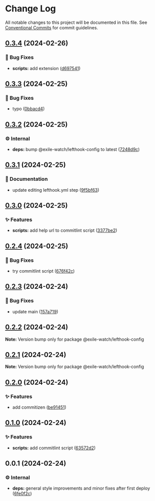 # Change Log

All notable changes to this project will be documented in this file.
See [Conventional Commits](https://conventionalcommits.org) for commit guidelines.

## [0.3.4](https://github.com/exile-watch/splinters/compare/@exile-watch/lefthook-config@0.3.3...@exile-watch/lefthook-config@0.3.4) (2024-02-26)


### 🐞 Bug Fixes

* **scripts:** add extension ([d697541](https://github.com/exile-watch/splinters/commit/d697541149ce4ae60e808ff56a23544666faf617))



## [0.3.3](https://github.com/exile-watch/splinters/compare/@exile-watch/lefthook-config@0.3.2...@exile-watch/lefthook-config@0.3.3) (2024-02-25)


### 🐞 Bug Fixes

* typo ([0bbacd4](https://github.com/exile-watch/splinters/commit/0bbacd40bfaa79b0c71f86ef519506d5c4c68a4a))



## [0.3.2](https://github.com/exile-watch/splinters/compare/@exile-watch/lefthook-config@0.3.1...@exile-watch/lefthook-config@0.3.2) (2024-02-25)


### ⚙️ Internal

* **deps:** bump @exile-watch/lefthook-config to latest ([7248d9c](https://github.com/exile-watch/splinters/commit/7248d9c86ea5c9444d4e13ed69b4746d5dcdabc6))



## [0.3.1](https://github.com/exile-watch/splinters/compare/@exile-watch/lefthook-config@0.3.0...@exile-watch/lefthook-config@0.3.1) (2024-02-25)


### 📄 Documentation

* update editing lefthook.yml step ([9f5bf63](https://github.com/exile-watch/splinters/commit/9f5bf6300be5aefaf44cc323e910f28fb7f98a41))



## [0.3.0](https://github.com/exile-watch/splinters/compare/@exile-watch/lefthook-config@0.2.4...@exile-watch/lefthook-config@0.3.0) (2024-02-25)


### ✨ Features

* **scripts:** add help url to commitlint script ([3377be2](https://github.com/exile-watch/splinters/commit/3377be25d8bc3a6ecc8db941ca6b780b70511566))



## [0.2.4](https://github.com/exile-watch/splinters/compare/@exile-watch/lefthook-config@0.2.3...@exile-watch/lefthook-config@0.2.4) (2024-02-25)


### 🐞 Bug Fixes

* try commitlint script ([676f42c](https://github.com/exile-watch/splinters/commit/676f42cf05268b26ab5169d06465495f8212b76e))



## [0.2.3](https://github.com/exile-watch/splinters/compare/@exile-watch/lefthook-config@0.2.2...@exile-watch/lefthook-config@0.2.3) (2024-02-24)


### 🐞 Bug Fixes

* update main ([157a719](https://github.com/exile-watch/splinters/commit/157a719c6cee313cc2c7d117076d4a4560120fd6))



## [0.2.2](https://github.com/exile-watch/splinters/compare/@exile-watch/lefthook-config@0.2.1...@exile-watch/lefthook-config@0.2.2) (2024-02-24)

**Note:** Version bump only for package @exile-watch/lefthook-config





## [0.2.1](https://github.com/exile-watch/splinters/compare/@exile-watch/lefthook-config@0.2.0...@exile-watch/lefthook-config@0.2.1) (2024-02-24)

**Note:** Version bump only for package @exile-watch/lefthook-config





## [0.2.0](https://github.com/exile-watch/splinters/compare/@exile-watch/lefthook-config@0.1.0...@exile-watch/lefthook-config@0.2.0) (2024-02-24)


### ✨ Features

* add commitizen ([be91451](https://github.com/exile-watch/splinters/commit/be9145183eccd0bfe360cbe25778bd76adcb7f35))



## [0.1.0](https://github.com/exile-watch/splinters/compare/@exile-watch/lefthook-config@0.0.1...@exile-watch/lefthook-config@0.1.0) (2024-02-24)


### ✨ Features

* **scripts:** add commitlint script ([63572d2](https://github.com/exile-watch/splinters/commit/63572d2cf10e2019879dda60433c98da3fb7ab08))



## 0.0.1 (2024-02-24)


### ⚙️ Internal

* **deps:** general style improvements and minor fixes after first deploy ([6fe0f2c](https://github.com/exile-watch/splinters/commit/6fe0f2c7d514a8464f9f8b988b71e96dfc5a578f))
